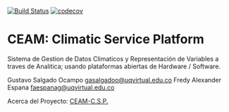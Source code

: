 [![Build Status](https://travis-ci.com/ServiciosCCUQ/uniquindio_siclimatico.svg?branch=master)](https://travis-ci.com/ServiciosCCUQ/uniquindio_siclimatico)
[![codecov](https://codecov.io/gh/ServiciosCCUQ/uniquindio_siclimatico/branch/master/graph/badge.svg)](https://codecov.io/gh/ServiciosCCUQ/uniquindio_siclimatico)

# CEAM: Climatic Service Platform

Sistema de Gestion de Datos Climaticos y Representación de Variables a traves de Analitica; usando plataformas abiertas de Hardware / Software. 

Gustavo Salgado Ocampo gasalgadoo@uqvirtual.edu.co
Fredy Alexander Espana faespanag@uqvirtual.edu.co

Acerca del Proyecto: <a href="https://ceam-csp.me/page/acerca-de-sic">CEAM-C.S.P.</a>
